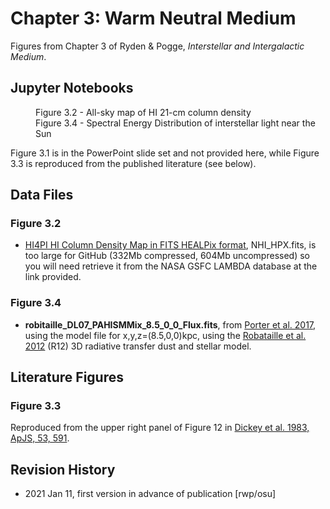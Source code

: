 # Chapter 3: Warm Neutral Medium

Figures from Chapter 3 of Ryden & Pogge, *Interstellar and Intergalactic Medium*.

## Jupyter Notebooks
<dl>
<dd>Figure 3.2 - All-sky map of HI 21-cm column density
<dd>Figure 3.4 - Spectral Energy Distribution of interstellar light near the Sun
</dl>
Figure 3.1 is in the PowerPoint slide set and not provided here, while
Figure 3.3 is reproduced from the published literature (see below).

## Data Files

### Figure 3.2
 * [HI4PI HI Column Density Map in FITS HEALPix format](https://lambda.gsfc.nasa.gov/product/foreground/fg_hi4pi_info.cfm), NHI_HPX.fits, is too large for GitHub (332Mb compressed, 604Mb uncompressed) so you will need retrieve it from the NASA GSFC LAMBDA database at the link provided.

### Figure 3.4
 * **robitaille_DL07_PAHISMMix_8.5_0_0_Flux.fits**, from [Porter et al. 2017](https://ui.adsabs.harvard.edu/abs/2017ApJ...846...67P/abstract), using the model file for x,y,z=(8.5,0,0)kpc, using the [Robataille et al. 2012](https://ui.adsabs.harvard.edu/abs/2012A%26A...545A..39R/abstract) (R12) 3D radiative transfer dust and stellar model.  

## Literature Figures

### Figure 3.3

Reproduced from the upper right panel of Figure 12 in [Dickey et al. 1983, ApJS, 53, 591](http://ui.adsabs.harvard.edu/abs/1983ApJS...53..591D).

## Revision History

* 2021 Jan 11, first version in advance of publication [rwp/osu]
